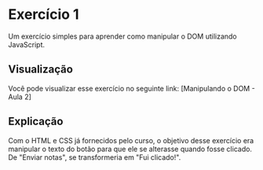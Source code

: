 # Exercício 1
Um exercício simples para aprender como manipular o DOM utilizando JavaScript.
## Visualização
Você pode visualizar esse exercício no seguinte link: [Manipulando o DOM - Aula 2]
## Explicação
Com o HTML e CSS já fornecidos pelo curso, o objetivo desse exercício era manipular o texto do botão para que ele se alterasse quando fosse clicado. De "Enviar notas", se transformeria em "Fui clicado!".
